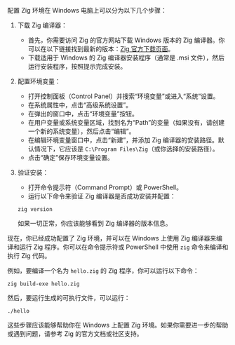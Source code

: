 配置 Zig 环境在 Windows 电脑上可以分为以下几个步骤：

1. 下载 Zig 编译器：
   - 首先，你需要访问 Zig 的官方网站下载 Windows 版本的 Zig 编译器。你可以在以下链接找到最新的版本：[Zig 官方下载页面](https://ziglang.org/download/)。
   - 下载适用于 Windows 的 Zig 编译器安装程序（通常是 .msi 文件），然后运行安装程序，按照提示完成安装。

2. 配置环境变量：
   - 打开控制面板（Control Panel）并搜索“环境变量”或进入“系统”设置。
   - 在系统属性中，点击“高级系统设置”。
   - 在弹出的窗口中，点击“环境变量”按钮。
   - 在用户变量或系统变量区域，找到名为“Path”的变量（如果没有，请创建一个新的系统变量），然后点击“编辑”。
   - 在编辑环境变量窗口中，点击“新建”，并添加 Zig 编译器的安装路径。默认情况下，它应该是 `C:\Program Files\Zig`（或你选择的安装路径）。
   - 点击“确定”保存环境变量设置。

3. 验证安装：
   - 打开命令提示符（Command Prompt）或 PowerShell。
   - 运行以下命令来验证 Zig 编译器是否成功安装并配置：

   ```shell
   zig version
   ```

   如果一切正常，你应该能够看到 Zig 编译器的版本信息。

现在，你已经成功配置了 Zig 环境，并可以在 Windows 上使用 Zig 编译器来编译和运行 Zig 程序。你可以在命令提示符或 PowerShell 中使用 `zig` 命令来编译和执行 Zig 代码。

例如，要编译一个名为 `hello.zig` 的 Zig 程序，你可以运行以下命令：

```shell
zig build-exe hello.zig
```

然后，要运行生成的可执行文件，可以运行：

```shell
./hello
```

这些步骤应该能够帮助你在 Windows 上配置 Zig 环境。如果你需要进一步的帮助或遇到问题，请参考 Zig 的官方文档或社区支持。
